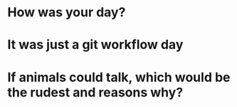 # How was your day?

# It was just a git workflow day

# If animals could talk, which would be the rudest and reasons why?


